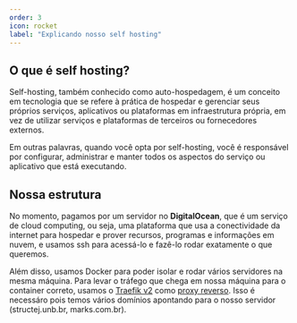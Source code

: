 ```yaml
---
order: 3
icon: rocket
label: "Explicando nosso self hosting"
---
```


<!-- Ultima atualização: 22/09/2023 -->
<!-- Autor(es): Artur Padovesi e Pedro Augusto Ramalho Duarte -->

## O que é self hosting?

Self-hosting, também conhecido como auto-hospedagem, é um conceito em tecnologia que se refere à prática de hospedar e gerenciar seus próprios serviços, aplicativos ou plataformas em infraestrutura própria, em vez de utilizar serviços e plataformas de terceiros ou fornecedores externos.

Em outras palavras, quando você opta por self-hosting, você é responsável por configurar, administrar e manter todos os aspectos do serviço ou aplicativo que está executando.

## Nossa estrutura

No momento, pagamos por um servidor no **DigitalOcean**, que é um serviço de cloud computing, ou seja, uma plataforma que usa a conectividade da internet para hospedar e prover recursos, programas e informações em nuvem, e usamos ssh para acessá-lo e fazê-lo rodar exatamente o que queremos.

Além disso, usamos Docker para poder isolar e rodar vários servidores na mesma máquina. Para levar o tráfego que chega em nossa máquina para o container correto, usamos o [Traefik v2](https://doc.traefik.io/traefik/) como [proxy reverso](https://pt.wikipedia.org/wiki/Proxy_reverso). Isso é necessáro pois temos vários domínios apontando para o nosso servidor (structej.unb.br, marks.com.br).
